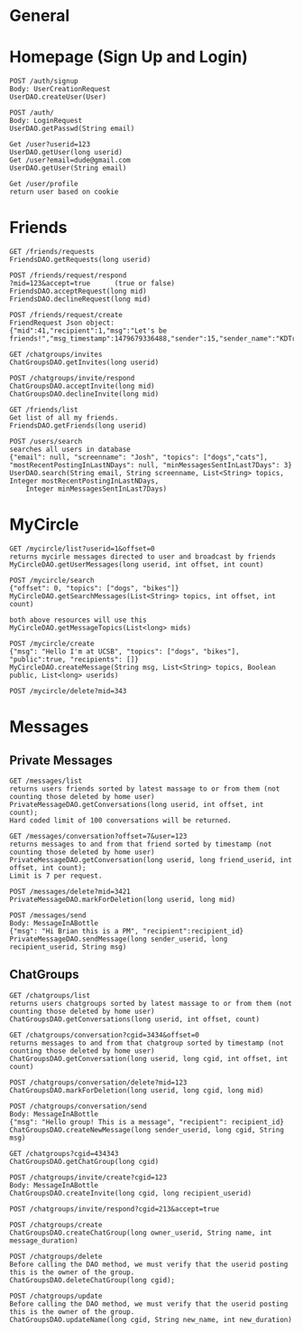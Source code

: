 # General


# Homepage (Sign Up and Login)

    POST /auth/signup
    Body: UserCreationRequest
    UserDAO.createUser(User)
    
    POST /auth/
    Body: LoginRequest
    UserDAO.getPasswd(String email)
    
    Get /user?userid=123
    UserDAO.getUser(long userid)
    Get /user?email=dude@gmail.com
    UserDAO.getUser(String email)
    
    Get /user/profile
    return user based on cookie

# Friends

    GET /friends/requests
    FriendsDAO.getRequests(long userid)
    
    POST /friends/request/respond
    ?mid=123&accept=true      (true or false)
    FriendsDAO.acceptRequest(long mid)
    FriendsDAO.declineRequest(long mid)
    
    POST /friends/request/create
    FriendRequest Json object:
    {"mid":41,"recipient":1,"msg":"Let's be friends!","msg_timestamp":1479679336488,"sender":15,"sender_name":"KDTrey5"}
    
    GET /chatgroups/invites
    ChatGroupsDAO.getInvites(long userid)
    
    POST /chatgroups/invite/respond
    ChatGroupsDAO.acceptInvite(long mid)
    ChatGroupsDAO.declineInvite(long mid)
    
    GET /friends/list
    Get list of all my friends.
    FriendsDAO.getFriends(long userid)
    
    POST /users/search
    searches all users in database
    {"email": null, "screenname": "Josh", "topics": ["dogs","cats"], "mostRecentPostingInLastNDays": null, "minMessagesSentInLast7Days": 3}
    UserDAO.search(String email, String screenname, List<String> topics, Integer mostRecentPostingInLastNDays, 
        Integer minMessagesSentInLast7Days) 

# MyCircle 

    GET /mycircle/list?userid=1&offset=0
    returns mycirle messages directed to user and broadcast by friends
    MyCircleDAO.getUserMessages(long userid, int offset, int count)
    
    POST /mycircle/search
    {"offset": 0, "topics": ["dogs", "bikes"]}
    MyCircleDAO.getSearchMessages(List<String> topics, int offset, int count)
    
    both above resources will use this
    MyCircleDAO.getMessageTopics(List<long> mids)
    
    POST /mycircle/create
    {"msg": "Hello I'm at UCSB", "topics": ["dogs", "bikes"], "public":true, "recipients": []}
    MyCircleDAO.createMessage(String msg, List<String> topics, Boolean public, List<long> userids)
    
    POST /mycircle/delete?mid=343

# Messages

## Private Messages
    
    GET /messages/list
    returns users friends sorted by latest massage to or from them (not counting those deleted by home user)
    PrivateMessageDAO.getConversations(long userid, int offset, int count);
    Hard coded limit of 100 conversations will be returned.
    
    GET /messages/conversation?offset=7&user=123
    returns messages to and from that friend sorted by timestamp (not counting those deleted by home user)
    PrivateMessageDAO.getConversation(long userid, long friend_userid, int offset, int count);
    Limit is 7 per request.
    
    POST /messages/delete?mid=3421
    PrivateMessageDAO.markForDeletion(long userid, long mid)
    
    POST /messages/send
    Body: MessageInABottle
    {"msg": "Hi Brian this is a PM", "recipient":recipient_id}
    PrivateMessageDAO.sendMessage(long sender_userid, long recipient_userid, String msg)
    
## ChatGroups
    
    GET /chatgroups/list
    returns users chatgroups sorted by latest massage to or from them (not counting those deleted by home user)
    ChatGroupsDAO.getConversations(long userid, int offset, count)
    
    GET /chatgroups/conversation?cgid=3434&offset=0
    returns messages to and from that chatgroup sorted by timestamp (not counting those deleted by home user)
    ChatGroupsDAO.getConversation(long userid, long cgid, int offset, int count)
    
    POST /chatgroups/conversation/delete?mid=123
    ChatGroupsDAO.markForDeletion(long userid, long cgid, long mid)
    
    POST /chatgroups/conversation/send
    Body: MessageInABottle
    {"msg": "Hello group! This is a message", "recipient": recipient_id}
    ChatGroupsDAO.createNewMessage(long sender_userid, long cgid, String msg)
    
    GET /chatgroups?cgid=434343
    ChatGroupsDAO.getChatGroup(long cgid)
    
    POST /chatgroups/invite/create?cgid=123
    Body: MessageInABottle
    ChatGroupsDAO.createInvite(long cgid, long recipient_userid)

    POST /chatgroups/invite/respond?cgid=213&accept=true

    POST /chatgroups/create
    ChatGroupsDAO.createChatGroup(long owner_userid, String name, int message_duration)
    
    POST /chatgroups/delete
    Before calling the DAO method, we must verify that the userid posting this is the owner of the group.
    ChatGroupsDAO.deleteChatGroup(long cgid);
    
    POST /chatgroups/update
    Before calling the DAO method, we must verify that the userid posting this is the owner of the group.
    ChatGroupsDAO.updateName(long cgid, String new_name, int new_duration)


